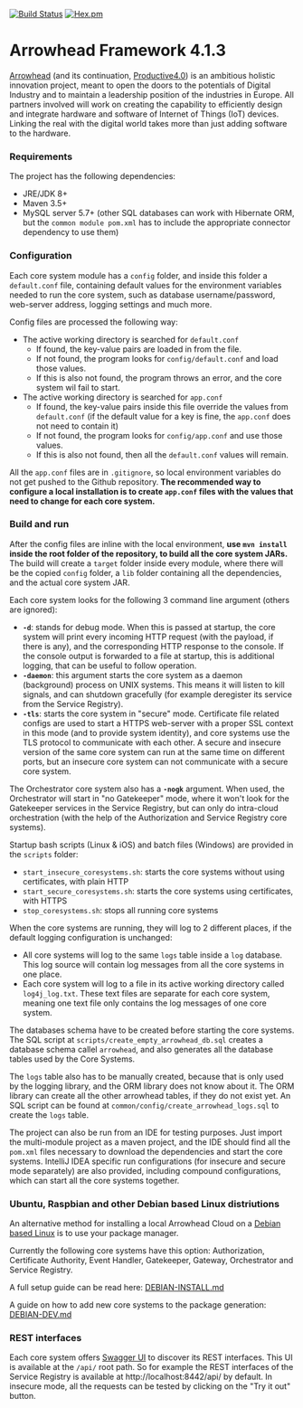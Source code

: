 [![Build Status](https://api.travis-ci.com/arrowhead-f/core-java.svg?branch=develop)](https://travis-ci.com/arrowhead-f/core-java)
[![Hex.pm](https://img.shields.io/hexpm/l/plug.svg?colorB=green)](https://github.com/arrowhead-f/core-java/blob/master/LICENSE)

# Arrowhead Framework 4.1.3

[Arrowhead](http://www.arrowhead.eu/) (and its continuation, [Productive4.0](https://productive40.eu/)) is an ambitious holistic innovation project,
 meant to open the doors to the potentials of Digital Industry and to maintain a leadership position of the industries in Europe. All partners involved will work on creating the capability to efficiently design and integrate hardware and software of Internet of Things (IoT) devices. Linking the real with the digital world takes more than just adding software to the hardware.
 
### Requirements

The project has the following dependencies:
* JRE/JDK 8+
* Maven 3.5+
* MySQL server 5.7+ (other SQL databases can work with Hibernate ORM, but the `common module pom.xml` has to include the appropriate connector 
dependency to use them)

### Configuration
Each core system module has a `config` folder, and inside this folder a `default.conf` file, containing default values for the environment 
variables needed to run the core system, such as database username/password, web-server address, logging settings and much more.

Config files are processed the following way:
* The active working directory is searched for `default.conf`
  * If found, the key-value pairs are loaded in from the file.
  * If not found, the program looks for `config/default.conf` and load those values.
  * If this is also not found, the program throws an error, and the core system wil fail to start.
* The active working directory is searched for `app.conf`
  * If found, the key-value pairs inside this file override the values from `default.conf` (if the default value for a key is fine, the `app.conf` 
  does not need to contain it)
  * If not found, the program looks for `config/app.conf` and use those values.
  * If this is also not found, then all the `default.conf` values will remain.
  
All the `app.conf` files are in `.gitignore`, so local environment variables do not get pushed to the Github repository. **The recommended way to 
configure a local installation is to create `app.conf` files with the values that need to change for each core system.**

### Build and run
After the config files are inline with the local environment, **use `mvn install` inside the root folder of the repository, to build all the core 
system JARs.** The build will create a `target` folder inside every module, where there will be the copied `config` folder, a `lib` folder containing
 all the dependencies, and the actual core system JAR.
 
Each core system looks for the following 3 command line argument (others are ignored):
* **`-d`**: stands for debug mode. When this is passed at startup, the core system will print every incoming HTTP request (with the payload, if 
there is any), and the corresponding HTTP response to the console. If the console output is forwarded to a file at startup, this is additional 
logging, that can be useful to follow operation.
* **`-daemon`**: this argument starts the core system as a daemon (background) process on UNIX systems. This means it will listen to kill signals,
 and can shutdown gracefully (for example deregister its service from the Service Registry).
* **`-tls`**: starts the core system in "secure" mode. Certificate file related configs are used to start a HTTPS web-server with a proper SSL 
context in this mode (and to provide system identity), and core systems use the TLS protocol to communicate with each other. A secure and insecure 
version of the same core system can run at the same time on different ports, but an insecure core system can not communicate with a secure core 
system.

The Orchestrator core system also has a **`-nogk`** argument. When used, the Orchestrator will start in "no Gatekeeper" mode, where it won't look
 for the Gatekeeper services in the Service Registry, but can only do intra-cloud orchestration (with the help of the Authorization and Service 
 Registry core systems).

Startup bash scripts (Linux & iOS) and batch files (Windows) are provided in the `scripts` folder:
* `start_insecure_coresystems.sh`: starts the core systems without using certificates, with plain HTTP
* `start_secure_coresystems.sh`: starts the core systems using certificates, with HTTPS
* `stop_coresystems.sh`: stops all running core systems

When the core systems are running, they will log to 2 different places, if the default logging configuration is unchanged:
* All core systems will log to the same `logs` table inside a `log` database. This log source will contain log 
messages from all the core systems in one place.
* Each core system will log to a file in its active working directory called `log4j_log.txt`. These text files are separate for each core system, 
meaning one text file only contains the log messages of one core system.

The databases schema have to be created before starting the core systems. The SQL script at `scripts/create_empty_arrowhead_db.sql` creates a database schema callel `arrowhead`, and also generates all the database tables used by the Core Systems.

The `logs` table also has to be manually created, because that is 
only used by the logging library, and the ORM library does not know about it. The ORM library can create all the other arrowhead tables, if they do 
not exist yet. An SQL script can be found at `common/config/create_arrowhead_logs.sql` to create the `logs` table.

The project can also be run from an IDE for testing purposes. Just import the multi-module project as a maven project, and the IDE should find all 
the `pom.xml` files necessary to download the dependencies and start the core systems. IntelliJ IDEA specific run configurations (for insecure and secure mode separately) are also provided, including compound configurations, which can start all the core systems together.

### Ubuntu, Raspbian and other Debian based Linux distriutions
An alternative method for installing a local Arrowhead Cloud on a
[Debian based Linux](https://wiki.debian.org/Derivatives/Census) is to use your package manager.
 
Currently the following core systems have this option: Authorization, Certificate Authority, Event Handler, Gatekeeper, Gateway, 
Orchestrator and Service Registry.
 
A full setup guide can be read here: [DEBIAN-INSTALL.md](https://github.com/arrowhead-f/core-java/blob/develop/documentation/Debian%20Packages/DEBIAN-INSTALL.md)

A guide on how to add new core systems to the package generation: [DEBIAN-DEV.md](https://github.com/arrowhead-f/core-java/blob/develop/documentation/Debian%20Packages/DEBIAN-DEV.md) 

### REST interfaces

Each core system offers [Swagger UI](https://swagger.io/tools/swagger-ui/) to discover its REST interfaces. This UI is available at the `/api/` 
root path. So for example the REST interfaces of the Service Registry is available at http://localhost:8442/api/ by default. In insecure mode, all 
the requests can be tested by clicking on the "Try it out" button.
